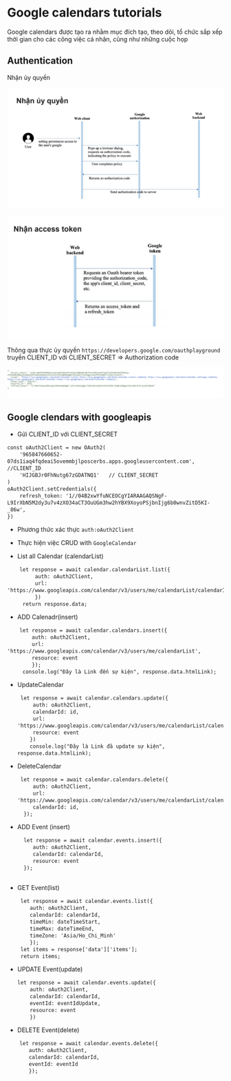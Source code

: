 # Google calendars tutorials

Google calendars được tạo ra nhằm mục đích tạo, theo dõi, tổ chức sắp xếp thời gian cho các công việc cá nhân, cũng như
những cuộc họp

 ## Authentication
 Nhận ủy quyền

![alt text](https://github.com/tuanna99qn/GoogleCalendar/blob/main/img/googlecalendar.PNG)

![alt text](https://github.com/tuanna99qn/GoogleCalendar/blob/main/img/acc.PNG)

Thông qua thực ủy quyền  `https://developers.google.com/oauthplayground` truyền CLIENT_ID với CLIENT_SECRET 
=> Authorization code

![alt text](https://github.com/tuanna99qn/GoogleCalendar/blob/main/img/oauth2.PNG)

## Google clendars with googleapis
- Gửi CLIENT_ID với CLIENT_SECRET 

```
const oAuth2Client = new OAuth2(
    '965847660652-07ds1iaq4fqdeai5ovemmbjlposcerbs.apps.googleusercontent.com', //CLIENT_ID
    'HIJGBJr0FhNutg67zGDATNQ1'   // CLIENT_SECRET 
)
oAuth2Client.setCredentials({
    refresh_token: '1//04B2xwYfuNCEOCgYIARAAGAQSNgF-L9IrXbN5M2dy3u7v4zXO34aCT3OuUGm3hw2hYBX9XoyoPSjbnIjg6b0wnvZitD5KI-_86w',
})
```
- Phương thức xác thực `auth:oAuth2Client`
  

- Thực hiện việc CRUD with `GoogleCalendar`

+ List all Calendar (calendarList)

````
    let response = await calendar.calendarList.list({
         auth: oAuth2Client,
         url: 'https://www.googleapis.com/calendar/v3/users/me/calendarList/calendarId',
         })
     return response.data;
````
+ ADD Calenadr(insert)
  
```
    let response = await calendar.calendars.insert({
        auth: oAuth2Client,
        url: 'https://www.googleapis.com/calendar/v3/users/me/calendarList',
        resource: event
        });
     console.log("Đây là Link đến sự kiện", response.data.htmlLink);
```
+ UpdateCalendar
  ```
   let response = await calendar.calendars.update({
       auth: oAuth2Client,
       calendarId: id,
       url: 'https://www.googleapis.com/calendar/v3/users/me/calendarList/calendarId',
       resource: event
      })
      console.log("Đây là Link đã update sự kiện", response.data.htmlLink);
  ```
  
+ DeleteCalendar
  ```
   let response = await calendar.calendars.delete({
       auth: oAuth2Client,
       url: 'https://www.googleapis.com/calendar/v3/users/me/calendarList/calendarId',
       calendarId: id,
    });
  ```
  
+ ADD Event (insert)
    
    ```
      let response = await calendar.events.insert({
         auth: oAuth2Client,
         calendarId: calendarId,
         resource: event
      });
      
  ```
  
+ GET Event(list)
    
    ```
     let response = await calendar.events.list({
        auth: oAuth2Client,
        calendarId: calendarId,
        timeMin: dateTimeStart,
        timeMax: dateTimeEnd,
        timeZone: 'Asia/Ho_Chi_Minh'
        });
     let items = response['data']['items'];
     return items;
    ```
    
+ UPDATE Event(update)
    ```
    let response = await calendar.events.update({
        auth: oAuth2Client,
        calendarId: calendarId,
        eventId: eventIdUpdate,
        resource: event
        })
  ```
  
+ DELETE Event(delete)
``` 
    let response = await calendar.events.delete({
       auth: oAuth2Client,
       calendarId: calendarId,
       eventId: eventId
       });
```
